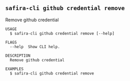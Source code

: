 <!-- order:16 -->
<!-- PLEASE! Don't edit this file, auto generated! -->

## `safira-cli github credential remove`

Remove github credential

```
USAGE
  $ safira-cli github credential remove [--help]

FLAGS
  --help  Show CLI help.

DESCRIPTION
  Remove github credential

EXAMPLES
  $ safira-cli github credential remove
```
